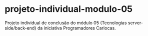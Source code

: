 # projeto-individual-modulo-05
Projeto individual de conclusão do módulo 05 (Tecnologias server-side/back-end) da iniciativa Programadores Cariocas.
